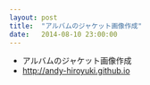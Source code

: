 ```yaml
---
layout: post
title:  "アルバムのジャケット画像作成"
date:   2014-08-10 23:00:00
---
```


- アルバムのジャケット画像作成
- http://andy-hiroyuki.github.io
